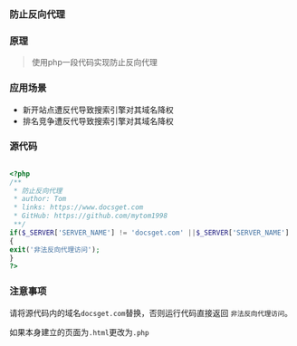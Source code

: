 ### 防止反向代理

### 原理

> 使用php一段代码实现防止反向代理

### 应用场景

- 新开站点遭反代导致搜索引擎对其域名降权
- 排名竞争遭反代导致搜索引擎对其域名降权

### 源代码

```php

<?php 
/**
 * 防止反向代理
 * author: Tom
 * links: https://www.docsget.com
 * GitHub: https://github.com/mytom1998
 **/
if($_SERVER['SERVER_NAME'] != 'docsget.com' ||$_SERVER['SERVER_NAME'] != 'docsget.com' )
{
exit('非法反向代理访问');
}
?>

```

### 注意事项

请将源代码内的域名`docsget.com`替换，否则运行代码直接返回 `非法反向代理访问`。

如果本身建立的页面为`.html`更改为`.php`

